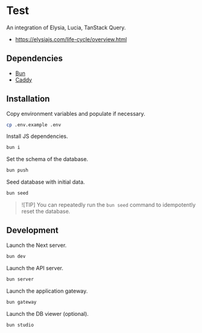 # Test

An integration of Elysia, Lucia, TanStack Query.

- https://elysiajs.com/life-cycle/overview.html

## Dependencies

- [Bun]
- [Caddy]

## Installation

Copy environment variables and populate if necessary.
```bash
cp .env.example .env
```

Install JS dependencies.
```bash
bun i
```

Set the schema of the database.
```bash
bun push
```

Seed database with initial data.
```bash
bun seed
```

> ![TIP]
> You can repeatedly run the `bun seed` command to idempotently reset the database.

## Development

Launch the Next server.
```bash
bun dev
```

Launch the API server.
```bash
bun server
```

Launch the application gateway.
```bash
bun gateway
```

Launch the DB viewer (optional).
```bash
bun studio
```

[Bun]: https://bun.sh/docs/installation
[Caddy]: https://caddyserver.com/docs/install
